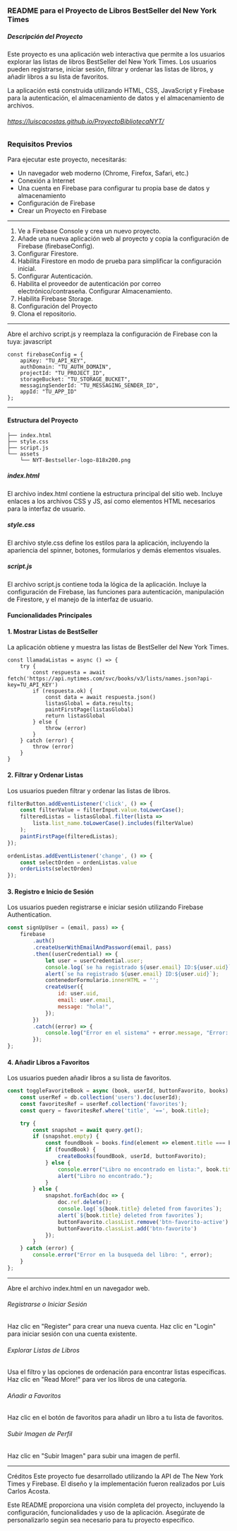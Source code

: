 ### README para el Proyecto de Libros BestSeller del New York Times

##### Descripción del Proyecto
Este proyecto es una aplicación web interactiva que permite a los usuarios explorar las listas de libros BestSeller del New York Times. Los usuarios pueden registrarse, iniciar sesión, filtrar y ordenar las listas de libros, y añadir libros a su lista de favoritos. 

La aplicación está construida utilizando HTML, CSS, JavaScript y Firebase para la autenticación, el almacenamiento de datos y el almacenamiento de archivos.

###### https://luiscacostas.github.io/ProyectoBibliotecaNYT/

###  Requisitos Previos
Para ejecutar este proyecto, necesitarás:

- Un navegador web moderno (Chrome, Firefox, Safari, etc.)
- Conexión a Internet
- Una cuenta en Firebase para configurar tu propia base de datos y almacenamiento
- Configuración de Firebase
- Crear un Proyecto en Firebase


------------

1. Ve a Firebase Console y crea un nuevo proyecto.
1. Añade una nueva aplicación web al proyecto y copia la configuración de Firebase (firebaseConfig).
1. Configurar Firestore.
1. Habilita Firestore en modo de prueba para simplificar la configuración inicial.
1. Configurar Autenticación.
1. Habilita el proveedor de autenticación por correo electrónico/contraseña.
Configurar Almacenamiento.
1. Habilita Firebase Storage.
1. Configuración del Proyecto
1. Clona el repositorio.


------------

Abre el archivo script.js y reemplaza la configuración de Firebase con la tuya:
javascript


    const firebaseConfig = {
        apiKey: "TU_API_KEY",
        authDomain: "TU_AUTH_DOMAIN",
        projectId: "TU_PROJECT_ID",
        storageBucket: "TU_STORAGE_BUCKET",
        messagingSenderId: "TU_MESSAGING_SENDER_ID",
        appId: "TU_APP_ID"
    };

------------


#### Estructura del Proyecto

```
├── index.html
├── style.css
├── script.js
└── assets
    └── NYT-Bestseller-logo-818x200.png
```
##### index.html
El archivo index.html contiene la estructura principal del sitio web. Incluye enlaces a los archivos CSS y JS, así como elementos HTML necesarios para la interfaz de usuario.

##### style.css
El archivo style.css define los estilos para la aplicación, incluyendo la apariencia del spinner, botones, formularios y demás elementos visuales.

##### script.js
El archivo script.js contiene toda la lógica de la aplicación. Incluye la configuración de Firebase, las funciones para autenticación, manipulación de Firestore, y el manejo de la interfaz de usuario.

#### Funcionalidades Principales
#### 1. Mostrar Listas de BestSeller
La aplicación obtiene y muestra las listas de BestSeller del New York Times.

```
const llamadaListas = async () => {
    try {
        const respuesta = await fetch('https://api.nytimes.com/svc/books/v3/lists/names.json?api-key=TU_API_KEY')
        if (respuesta.ok) {
            const data = await respuesta.json()
            listasGlobal = data.results;
            paintFirstPage(listasGlobal)
            return listasGlobal
        } else {
            throw (error)
        }
    } catch (error) {
        throw (error)
    }
}
```
#### 2. Filtrar y Ordenar Listas
Los usuarios pueden filtrar y ordenar las listas de libros.

```javascript
filterButton.addEventListener('click', () => {
    const filterValue = filterInput.value.toLowerCase();
    filteredListas = listasGlobal.filter(lista =>
        lista.list_name.toLowerCase().includes(filterValue)
    );
    paintFirstPage(filteredListas);
});

ordenListas.addEventListener('change', () => {
    const selectOrden = ordenListas.value
    orderLists(selectOrden)
});
```
#### 3. Registro e Inicio de Sesión
Los usuarios pueden registrarse e iniciar sesión utilizando Firebase Authentication.

```javascript
const signUpUser = (email, pass) => {
    firebase
        .auth()
        .createUserWithEmailAndPassword(email, pass)
        .then((userCredential) => {
            let user = userCredential.user;
            console.log(`se ha registrado ${user.email} ID:${user.uid}`);
            alert(`se ha registrado ${user.email} ID:${user.uid}`);
            contenedorFormulario.innerHTML = '';
            createUser({
                id: user.uid,
                email: user.email,
                message: "hola!",
            });
        })
        .catch((error) => {
            console.log("Error en el sistema" + error.message, "Error: " + error.code);
        });
};
```
#### 4. Añadir Libros a Favoritos
Los usuarios pueden añadir libros a su lista de favoritos.

```javascript
const toggleFavoriteBook = async (book, userId, buttonFavorito, books) => {
    const userRef = db.collection('users').doc(userId);
    const favoritesRef = userRef.collection('favorites');
    const query = favoritesRef.where('title', '==', book.title);

    try {
        const snapshot = await query.get();
        if (snapshot.empty) {
            const foundBook = books.find(element => element.title === book.title);
            if (foundBook) {
                createBooks(foundBook, userId, buttonFavorito);
            } else {
                console.error("Libro no encontrado en lista:", book.title);
                alert("Libro no encontrado.");
            }
        } else {
            snapshot.forEach(doc => {
                doc.ref.delete();
                console.log(`${book.title} deleted from favorites`);
                alert(`${book.title} deleted from favorites`);
                buttonFavorito.classList.remove('btn-favorito-active')
                buttonFavorito.classList.add('btn-favorito')
            });
        }
    } catch (error) {
        console.error("Error en la busqueda del libro: ", error);
    }
};
```

------------

Abre el archivo index.html en un navegador web.
###### Registrarse o Iniciar Sesión

Haz clic en "Register" para crear una nueva cuenta.
Haz clic en "Login" para iniciar sesión con una cuenta existente.

###### Explorar Listas de Libros

Usa el filtro y las opciones de ordenación para encontrar listas específicas.
Haz clic en "Read More!" para ver los libros de una categoría.

###### Añadir a Favoritos

Haz clic en el botón de favoritos para añadir un libro a tu lista de favoritos.

###### Subir Imagen de Perfil
Haz clic en "Subir Imagen" para subir una imagen de perfil.

------------


Créditos
Este proyecto fue desarrollado utilizando la API de The New York Times y Firebase. El diseño y la implementación fueron realizados por Luis Carlos Acosta.


Este README proporciona una visión completa del proyecto, incluyendo la configuración, funcionalidades y uso de la aplicación. Asegúrate de personalizarlo según sea necesario para tu proyecto específico.
